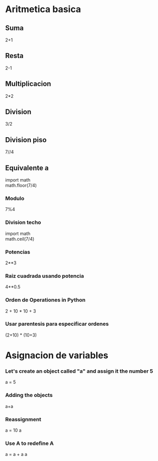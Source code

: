 

# Aritmetica basica

## Suma
2+1

## Resta
2-1

## Multiplicacion
2*2

## Division
3/2

## Division piso
7//4

## Equivalente a
import math  
math.floor(7/4)

### Modulo
7%4

### Division techo
import math  
math.ceil(7/4)

### Potencias
2**3

### Raiz cuadrada usando potencia
4**0.5

### Orden de Operationes in Python
2 + 10 * 10 + 3 

### Usar parentesis para especificar ordenes
(2+10) * (10+3)

# Asignacion de variables
### Let's create an object called "a" and assign it the number 5
a = 5

### Adding the objects
a+a

### Reassignment
a = 10
a

### Use A to redefine A
a = a + a
a

